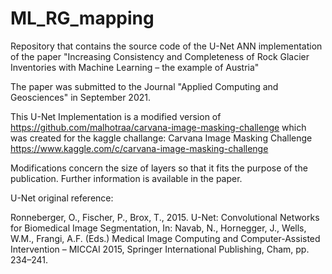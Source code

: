 # ML_RG_mapping
Repository that contains the source code of the U-Net ANN implementation of the paper "Increasing Consistency and Completeness of Rock Glacier Inventories with Machine Learning – the example of Austria"

The paper was submitted to the Journal "Applied Computing and Geosciences" in September 2021.

This U-Net Implementation is a modified version of
https://github.com/malhotraa/carvana-image-masking-challenge
which was created for the kaggle challange: Carvana Image Masking Challenge
https://www.kaggle.com/c/carvana-image-masking-challenge

Modifications concern the size of layers so that it fits the purpose of the
publication. Further information is available in the paper.

U-Net original reference:

Ronneberger, O., Fischer, P., Brox, T., 2015. U-Net: Convolutional Networks for
Biomedical Image Segmentation, In: Navab, N., Hornegger, J., Wells, W.M.,
Frangi, A.F. (Eds.) Medical Image Computing and Computer-Assisted Intervention
– MICCAI 2015, Springer International Publishing, Cham, pp. 234–241.
